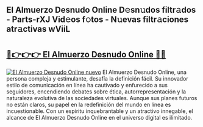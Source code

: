 ## El Almuerzo Desnudo Online D𝚎sn𝚞dos filtr𝚊dos - Parts-rXJ Vid𝚎os f𝚘tos - N𝚞evas filtr𝚊ciones atr𝚊ctivas wViiL

# <h2><a href="http://mb6ho2g.tromn.icu/?c=El+Almuerzo+Desnudo+Online">🔗👉👉👉 El Almuerzo Desnudo Online 🔗🔗</a></h2>

[![El Almuerzo Desnudo Online nuevo](https://i.imgur.com/pEAQMta.gif)](http://mb6ho2g.tromn.icu/?c=El+Almuerzo+Desnudo+Online)
El Almuerzo Desnudo Online, una persona compleja y estimulante, desafía la definición fácil. Su innovador estilo de comunicación en línea ha cautivado y enfurecido a sus seguidores, encendiendo debates sobre ética, autorrepresentación y la naturaleza evolutiva de las sociedades virtuales. Aunque sus planes futuros no están claros, su papel en la redefinición del mundo en línea es incuestionable. Con un espíritu inquebrantable y un atractivo innegable, el alcance de El Almuerzo Desnudo Online en el universo digital es ilimitado.
